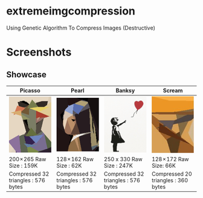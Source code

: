 # extremeimgcompression
Using Genetic Algorithm To Compress Images (Destructive)

# Screenshots

## Showcase

| Picasso  | Pearl | Banksy | Scream |
| ------------- | ------------- | ------------- | ------------- |
| ![Picasso](https://raw.githubusercontent.com/snuids/extremeimgcompression/master/media/picasso.gif)  | ![Pearl](https://raw.githubusercontent.com/snuids/extremeimgcompression/master/media/pearl.gif)  | ![Banksy](https://raw.githubusercontent.com/snuids/extremeimgcompression/master/media/banksy.gif) | ![Scream](https://raw.githubusercontent.com/snuids/extremeimgcompression/master/media/scream.gif)
| 200 × 265 Raw Size : 159K  | 128 × 162 Raw Size : 62K | 250 x 330 Raw Size : 247K  | 128 × 172 Raw Size: 66K  |
| Compressed 32 triangles : 576 bytes  | Compressed 32 triangles : 576 bytes  | Compressed 32 triangles : 576 bytes  | Compressed 20 triangles : 360 bytes  |








